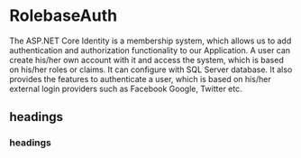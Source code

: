 # RolebaseAuth
The ASP.NET Core Identity is a membership system, which allows us to add authentication and authorization functionality to our Application. A user can create his/her own account with it and access the system, which is based on his/her roles or claims. It can configure with SQL Server database. It also provides the features to authenticate a user, which is based on his/her external login providers such as Facebook Google, Twitter etc.

## headings

### headings
